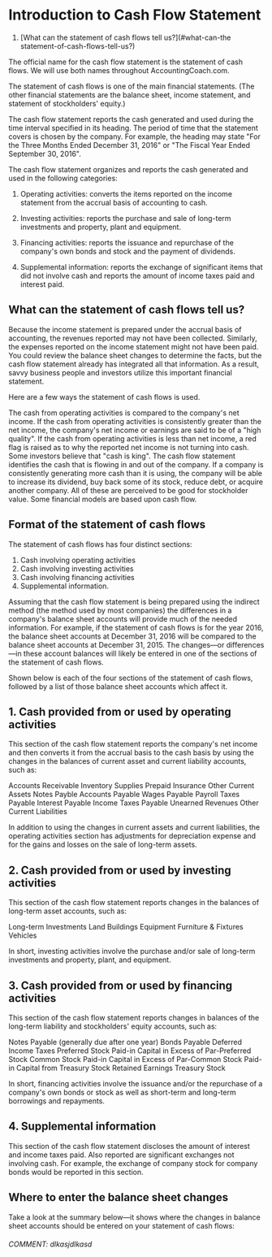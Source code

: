 # Introduction to Cash Flow Statement

1. [What can the statement of cash flows tell us?](#what-can-the statement-of-cash-flows-tell-us?)

The official name for the cash flow statement is the statement of cash flows. We will use both names throughout AccountingCoach.com.

The statement of cash flows is one of the main financial statements. (The other financial statements are the balance sheet, income statement, and statement of stockholders' equity.)

The cash flow statement reports the cash generated and used during the time interval specified in its heading. The period of time that the statement covers is chosen by the company. For example, the heading may state "For the Three Months Ended December 31, 2016" or "The Fiscal Year Ended September 30, 2016".

The cash flow statement organizes and reports the cash generated and used in the following categories:

1. Operating activities: converts the items reported on the income statement from the accrual basis of accounting to cash.

1. Investing activities: reports the purchase and sale of long-term investments and property, plant and equipment.

1. Financing activities: reports the issuance and repurchase of the company's own bonds and stock and the payment of dividends.

1. Supplemental information: reports the exchange of significant items that did not involve cash and reports the amount of income taxes paid and interest paid.

## What can the statement of cash flows tell us?

Because the income statement is prepared under the accrual basis of accounting, the revenues reported may not have been collected. Similarly, the expenses reported on the income statement might not have been paid. You could review the balance sheet changes to determine the facts, but the cash flow statement already has integrated all that information. As a result, savvy business people and investors utilize this important financial statement.

Here are a few ways the statement of cash flows is used.

The cash from operating activities is compared to the company's net income. If the cash from operating activities is consistently greater than the net income, the company's net income or earnings are said to be of a "high quality". If the cash from operating activities is less than net income, a red flag is raised as to why the reported net income is not turning into cash.
Some investors believe that "cash is king". The cash flow statement identifies the cash that is flowing in and out of the company. If a company is consistently generating more cash than it is using, the company will be able to increase its dividend, buy back some of its stock, reduce debt, or acquire another company. All of these are perceived to be good for stockholder value.
Some financial models are based upon cash flow.

## Format of the statement of cash flows

The statement of cash flows has four distinct sections:

1. Cash involving operating activities
1. Cash involving investing activities
1. Cash involving financing activities
1. Supplemental information.

Assuming that the cash flow statement is being prepared using the indirect method (the method used by most companies) the differences in a company's balance sheet accounts will provide much of the needed information. For example, if the statement of cash flows is for the year 2016, the balance sheet accounts at December 31, 2016 will be compared to the balance sheet accounts at December 31, 2015. The changes—or differences—in these account balances will likely be entered in one of the sections of the statement of cash flows.

Shown below is each of the four sections of the statement of cash flows, followed by a list of those balance sheet accounts which affect it.

## 1. Cash provided from or used by operating activities

This section of the cash flow statement reports the company's net income and then converts it from the accrual basis to the cash basis by using the changes in the balances of current asset and current liability accounts, such as:

Accounts Receivable
Inventory
Supplies
Prepaid Insurance
Other Current Assets
Notes Payble
Accounts Payable
Wages Payable
Payroll Taxes Payable
Interest Payable
Income Taxes Payable
Unearned Revenues
Other Current Liabilities

In addition to using the changes in current assets and current liabilities, the operating activities section has adjustments for depreciation expense and for the gains and losses on the sale of long-term assets.

## 2. Cash provided from or used by investing activities

This section of the cash flow statement reports changes in the balances of long-term asset accounts, such as:

Long-term Investments
Land
Buildings
Equipment
Furniture & Fixtures
Vehicles

In short, investing activities involve the purchase and/or sale of long-term investments and property, plant, and equipment.

## 3. Cash provided from or used by financing activities

This section of the cash flow statement reports changes in balances of the long-term liability and stockholders' equity accounts, such as:

Notes Payable (generally due after one year)
Bonds Payable
Deferred Income Taxes
Preferred Stock
Paid-in Capital in Excess of Par-Preferred Stock
Common Stock
Paid-in Capital in Excess of Par-Common Stock
Paid-in Capital from Treasury Stock
Retained Earnings
Treasury Stock

In short, financing activities involve the issuance and/or the repurchase of a company's own bonds or stock as well as short-term and long-term borrowings and repayments.

## 4. Supplemental information

This section of the cash flow statement discloses the amount of interest and income taxes paid. Also reported are significant exchanges not involving cash. For example, the exchange of company stock for company bonds would be reported in this section.

## Where to enter the balance sheet changes

Take a look at the summary below—it shows where the changes in balance sheet accounts should be entered on your statement of cash flows:

###### COMMENT: dlkasjdlkasd
